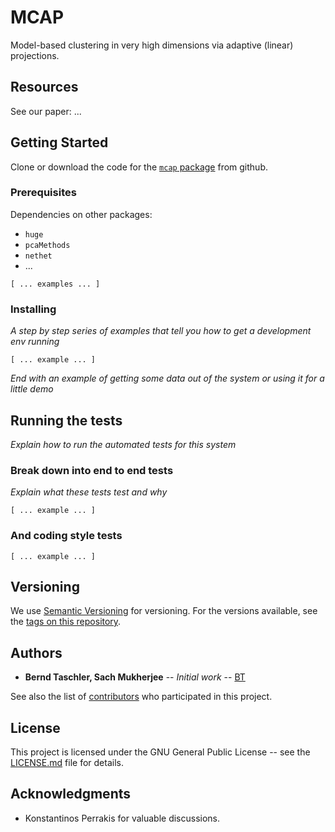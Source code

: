 # MCAP

Model-based clustering in very high dimensions via adaptive (linear) projections.

## Resources
See our paper: ...


## Getting Started

Clone or download the code for the [`mcap` package](https://github.com/btaschler/MCAP) from github.


### Prerequisites

Dependencies on other packages:
- `huge`
- `pcaMethods`
- `nethet`
- ...


```
[ ... examples ... ]
```

### Installing

*A step by step series of examples that tell you how to get a development env running*


```
[ ... example ... ]
```

*End with an example of getting some data out of the system or using it for a little demo*



## Running the tests

*Explain how to run the automated tests for this system*

### Break down into end to end tests

*Explain what these tests test and why*

```
[ ... example ... ]
```

### And coding style tests

```
[ ... example ... ]
```


## Versioning

We use [Semantic Versioning](http://semver.org/) for versioning. For the versions available, see the [tags on this repository](https://github.com/btaschler/MCAP/releases). 


## Authors

* **Bernd Taschler, Sach Mukherjee** -- *Initial work* -- [BT](https://github.com/btaschler)

See also the list of [contributors](https://github.com/btaschler/MCAP/graphs/contributors) who participated in this project.


## License

This project is licensed under the GNU General Public License -- see the [LICENSE.md](LICENSE.md) file for details.


## Acknowledgments

* Konstantinos Perrakis for valuable discussions.


